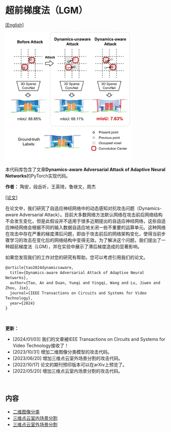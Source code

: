 # 超前梯度法（LGM）

[[English]](README.md)

<p float="left">
    <img src="img/figure1.png" width="400"/>
</p>

本代码库包含了文章**Dynamics-aware Adversarial Attack of Adaptive Neural Networks**的PyTorch实现代码。

**作者：** 陶安，段岳圻，王英琦，鲁继文，周杰

[[论文]](https://arxiv.org/abs/2210.08159)

在论文中，我们研究了自适应神经网络中的动态感知对抗攻击问题（Dynamics-aware Adversarial Attack）。目前大多数网络方法默认网络在攻击前后网络结构不会发生变化，但是此假设并不适用于很多近期提出的自适应神经网络，这些自适应神经网络会根据不同的输入数据自适应地关闭一些不重要的运算单元。这种网络在攻击中存在严重的梯度滞后问题，即由于攻击前后的网络架构变化，使得当前步骤学习的攻击在变化后的网络结构中变得无效。为了解决这个问题，我们提出了一种超前梯度法（LGM），并在实验中展示了滞后梯度造成的显著影响。

如果您发现我们的工作对您的研究有帮助，您可以考虑引用我们的论文。

```
@article{tao2024dynamicsaware,
  title={Dynamics-aware Adversarial Attack of Adaptive Neural Networks},
  author={Tao, An and Duan, Yueqi and Yingqi, Wang and Lu, Jiwen and Zhou, Jie},
  journal={IEEE Transactions on Circuits and Systems for Video Technology},
  year={2024}
}
```

&nbsp;

**更新：** 

- [2024/01/03] 我们的文章被IEEE Transactions on Circuits and Systems for Video Technology接收了！
- [2023/10/31] 增加二维图像分类模型的攻击代码。
- [2023/06/20] 增加三维点云室外场景分割的攻击代码。
- [2022/10/17] 论文的期刊预印版本可以在arXiv上预览了。
- [2022/05/20] 增加三维点云室内场景分割的攻击代码。

&nbsp;

## 内容

- [二维图像分类](2D/)
- [三维点云室内场景分割](3D/indoor_scene/)
- [三维点云室外场景分割](3D/outdoor_scene/)
